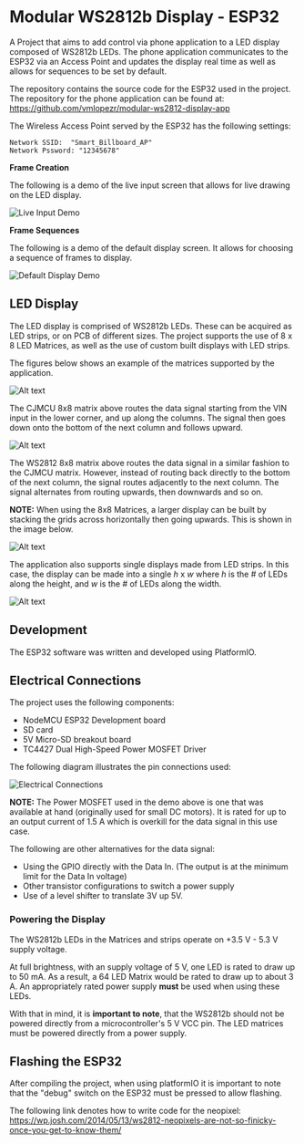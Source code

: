 # Modular WS2812b Display - ESP32

A Project that aims to add control via phone application to a LED display
composed of WS2812b LEDs. The phone application communicates to the ESP32 via an
Access Point and updates the display real time as well as allows for sequences
to be set by default.

The repository contains the source code for the ESP32 used in the project.
The repository for the phone application can be found at:
https://github.com/vmlopezr/modular-ws2812-display-app

The Wireless Access Point served by the ESP32 has the following settings:

```
Network SSID:  "Smart_Billboard_AP"
Network Pssword: "12345678"
```

**Frame Creation**

The following is a demo of the live input screen that allows for live drawing on the LED display.

![Live Input Demo](./images/Live-Input.gif)

**Frame Sequences**

The following is a demo of the default display screen. It allows for choosing a sequence of frames to display.

![Default Display Demo](./images/Demo.gif)

## LED Display

The LED display is comprised of WS2812b LEDs. These can be acquired as LED strips,
or on PCB of different sizes. The project supports the use of 8 x 8 LED Matrices,
as well as the use of custom built displays with LED strips.

The figures below shows an example of the matrices supported by the application.

![Alt text](./images/CJMCU8x8.png '8 x 8 CJMCU Matrix')

The CJMCU 8x8 matrix above routes the data signal starting from the VIN input in
the lower corner, and up along the columns. The signal then goes down onto the bottom
of the next column and follows upward.

![Alt text](./images/WS2812-8x8.png '8 x 8 WS2812b Matrix')

The WS2812 8x8 matrix above routes the data signal in a similar fashion to the CJMCU
matrix. However, instead of routing back directly to the bottom of the next column,
the signal routes adjacently to the next column. The signal alternates from routing upwards,
then downwards and so on.

**NOTE:** When using the 8x8 Matrices, a larger display can be built by stacking the
grids across horizontally then going upwards. This is shown in the image below.

![Alt text](./images/16x16Matrix.png '16 x 16 Display with 8x8 Matrices')

The application also supports single displays made from LED strips.
In this case, the display can be made into a single _h_ x _w_ where _h_ is the # of LEDs along the height, and _w_ is the # of LEDs along the width.

![Alt text](./images/Custom-CJMCU-9x9.png '9 x 9 LED Strip Matrix')

## Development

The ESP32 software was written and developed using PlatformIO.

## Electrical Connections

The project uses the following components:

- NodeMCU ESP32 Development board
- SD card
- 5V Micro-SD breakout board
- TC4427 Dual High-Speed Power MOSFET Driver

The following diagram illustrates the pin connections used:

![Electrical Connections](./images/ESP32-PinOut.png)

**NOTE:** The Power MOSFET used in the demo above is one that was available at hand (originally used for small DC motors). It is rated for up to an output current of 1.5 A which is overkill for the data signal in this use case.

The following are other alternatives for the data signal:

- Using the GPIO directly with the Data In. (The output is at the minimum limit for the Data In voltage)
- Other transistor configurations to switch a power supply
- Use of a level shifter to translate 3V up 5V.

### Powering the Display

The WS2812b LEDs in the Matrices and strips operate on +3.5 V - 5.3 V supply voltage.

At full brightness, with an supply voltage of 5 V, one LED is rated to draw up to 50 mA.
As a result, a 64 LED Matrix would be rated to draw up to about 3 A. An appropriately
rated power supply **must** be used when using these LEDs.

With that in mind, it is **important to note**, that the WS2812b should not be powered directly
from a microcontroller's 5 V VCC pin. The LED matrices must be powered directly from a power
supply.

## Flashing the ESP32

After compiling the project, when using platformIO it is important to note
that the "debug" switch on the ESP32 must be pressed to allow flashing.

The following link denotes how to write code for the neopixel:
https://wp.josh.com/2014/05/13/ws2812-neopixels-are-not-so-finicky-once-you-get-to-know-them/
